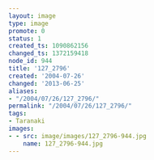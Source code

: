 ```yaml
---
layout: image
type: image
promote: 0
status: 1
created_ts: 1090862156
changed_ts: 1372159418
node_id: 944
title: '127_2796'
created: '2004-07-26'
changed: '2013-06-25'
aliases:
- "/2004/07/26/127_2796/"
permalink: "/2004/07/26/127_2796/"
tags:
- Taranaki
images:
- - src: image/images/127_2796-944.jpg
    name: 127_2796-944.jpg
---
```


